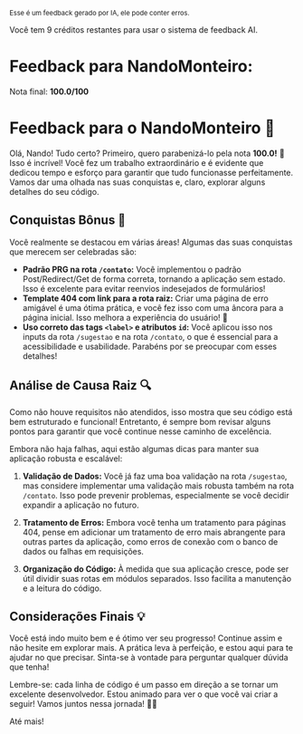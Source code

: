 <sup>Esse é um feedback gerado por IA, ele pode conter erros.</sup>

Você tem 9 créditos restantes para usar o sistema de feedback AI.

# Feedback para NandoMonteiro:

Nota final: **100.0/100**

# Feedback para o NandoMonteiro 🚀

Olá, Nando! Tudo certo? Primeiro, quero parabenizá-lo pela nota **100.0!** 🎉 Isso é incrível! Você fez um trabalho extraordinário e é evidente que dedicou tempo e esforço para garantir que tudo funcionasse perfeitamente. Vamos dar uma olhada nas suas conquistas e, claro, explorar alguns detalhes do seu código. 

## Conquistas Bônus 🎊
Você realmente se destacou em várias áreas! Algumas das suas conquistas que merecem ser celebradas são:
- **Padrão PRG na rota `/contato`:** Você implementou o padrão Post/Redirect/Get de forma correta, tornando a aplicação sem estado. Isso é excelente para evitar reenvios indesejados de formulários!
- **Template 404 com link para a rota raiz:** Criar uma página de erro amigável é uma ótima prática, e você fez isso com uma âncora para a página inicial. Isso melhora a experiência do usuário! 👏
- **Uso correto das tags `<label>` e atributos `id`:** Você aplicou isso nos inputs da rota `/sugestao` e na rota `/contato`, o que é essencial para a acessibilidade e usabilidade. Parabéns por se preocupar com esses detalhes!

## Análise de Causa Raiz 🔍
Como não houve requisitos não atendidos, isso mostra que seu código está bem estruturado e funcional! Entretanto, é sempre bom revisar alguns pontos para garantir que você continue nesse caminho de excelência.

Embora não haja falhas, aqui estão algumas dicas para manter sua aplicação robusta e escalável:
1. **Validação de Dados:** Você já faz uma boa validação na rota `/sugestao`, mas considere implementar uma validação mais robusta também na rota `/contato`. Isso pode prevenir problemas, especialmente se você decidir expandir a aplicação no futuro.
   
2. **Tratamento de Erros:** Embora você tenha um tratamento para páginas 404, pense em adicionar um tratamento de erro mais abrangente para outras partes da aplicação, como erros de conexão com o banco de dados ou falhas em requisições.

3. **Organização do Código:** À medida que sua aplicação cresce, pode ser útil dividir suas rotas em módulos separados. Isso facilita a manutenção e a leitura do código.

## Considerações Finais 💡
Você está indo muito bem e é ótimo ver seu progresso! Continue assim e não hesite em explorar mais. A prática leva à perfeição, e estou aqui para te ajudar no que precisar. Sinta-se à vontade para perguntar qualquer dúvida que tenha!

Lembre-se: cada linha de código é um passo em direção a se tornar um excelente desenvolvedor. Estou animado para ver o que você vai criar a seguir! Vamos juntos nessa jornada! 🚀✨

Até mais!